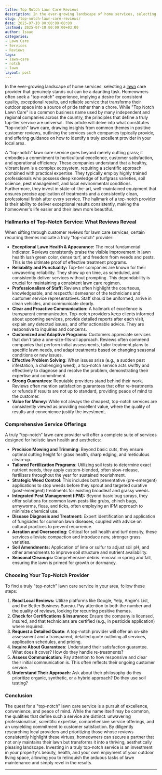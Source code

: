 ```yaml
---
title: Top Notch Lawn Care Reviews
description: In the ever-growing landscape of home services, selecting a lawn care provider that genuinely stands out can be a daunting task.
slug: /top-notch-lawn-care-reviews/
date: 2025-07-10 00:00:00+00:00
lastmod: 2025-07-10 00:00:00+03:00
author: Isaac
categories:
- Lawn Care
- Services
- Reviews
tags:
- lawn-care
- notch
- lawn
layout: post
---
```

In the ever-growing landscape of home services, selecting a [lawn](https://pestpolicy.com/10-essential-lawn-and-garden-tools-for-fall/) care provider that genuinely stands out can be a daunting task. Homeowners often seek a "top-notch" experience, implying a desire for consistent quality, exceptional results, and reliable service that transforms their outdoor space into a source of pride rather than a chore. While "Top Notch Lawn Care" is a common business name used by many independent and regional companies across the country, the principles that define a truly top-tier service are universal. This article will delve into what constitutes "top-notch" lawn care, drawing insights from common themes in positive customer reviews, outlining the services such companies typically provide, and offering guidance on how to identify a truly excellent provider in your local area.

A "top-notch" lawn care service goes beyond merely cutting grass; it embodies a commitment to horticultural excellence, customer satisfaction, and operational efficiency. These companies understand that a healthy, vibrant lawn is a complex ecosystem, requiring a scientific approach combined with practical expertise. They typically employ highly trained professionals who possess deep knowledge of turfgrass varieties, soil science, pest management, and local environmental conditions. Furthermore, they invest in state-of-the-art, well-maintained equipment that ensures precise application of treatments and a consistently clean, professional finish after every service. The hallmark of a top-notch provider is their ability to deliver exceptional results consistently, making the homeowner's life easier and their lawn more beautiful.

### Hallmarks of Top-Notch Service: What Reviews Reveal

When sifting through customer reviews for lawn care services, certain recurring themes indicate a truly "top-notch" provider:

* **Exceptional Lawn Health & Appearance:** The most fundamental indicator. Reviews consistently praise the visible improvement in lawn health  lush green color, dense turf, and freedom from weeds and pests. This is the ultimate proof of effective treatment programs.
* **Reliability and Punctuality:** Top-tier companies are known for their unwavering reliability. They show up on time, as scheduled, and consistently deliver services without prompting. This dependability is crucial for maintaining a consistent lawn care regimen.
* **Professionalism of Staff:** Reviews often highlight the courteous, knowledgeable, and respectful demeanor of the technicians and customer service representatives. Staff should be uniformed, arrive in clean vehicles, and communicate clearly.
* **Clear and Proactive Communication:** A hallmark of excellence is transparent communication. Top-notch providers keep clients informed about upcoming services, provide detailed reports after each visit, explain any detected issues, and offer actionable advice. They are responsive to inquiries and concerns.
* **Customized and Adaptive Programs:** Customers appreciate services that don't take a one-size-fits-all approach. Reviews often commend companies that perform initial assessments, tailor treatment plans to specific lawn needs, and adapt treatments based on changing seasonal conditions or new issues.
* **Effective Problem Solving:** When issues arise (e.g., a sudden pest infestation, a challenging weed), a top-notch service acts swiftly and effectively to diagnose and resolve the problem, demonstrating their expertise and commitment.
* **Strong Guarantees:** Reputable providers stand behind their work. Reviews often mention satisfaction guarantees that offer re-treatments or refunds if results are not up to standard, providing peace of mind to the customer.
* **Value for Money:** While not always the cheapest, top-notch services are consistently viewed as providing excellent value, where the quality of results and convenience justify the investment.

### Comprehensive Service Offerings

A truly "top-notch" lawn care provider will offer a complete suite of services designed for holistic lawn health and aesthetics:

* **Precision Mowing and Trimming:** Beyond basic cuts, they ensure optimal cutting height for grass health, sharp edging, and meticulous clean-up.
* **Tailored Fertilization Programs:** Utilizing soil tests to determine exact nutrient needs, they apply custom-blended, often slow-release, fertilizers throughout the year for sustained nourishment.
* **Strategic Weed Control:** This includes both preventative (pre-emergent) applications to stop weeds before they sprout and targeted curative (post-emergent) treatments for existing broadleaf and grassy weeds.
* **Integrated Pest Management (IPM):** Beyond basic bug sprays, they offer solutions for common lawn pests like grubs, chinch bugs, armyworms, fleas, and ticks, often employing an IPM approach to minimize chemical use.
* **Disease Diagnosis and Treatment:** Expert identification and application of fungicides for common lawn diseases, coupled with advice on cultural practices to prevent recurrence.
* **Aeration and Overseeding:** Critical for soil health and turf density, these services alleviate compaction and introduce new, stronger grass varieties.
* **Soil Amendments:** Application of lime or sulfur to adjust soil pH, and other amendments to improve soil structure and nutrient availability.
* **Seasonal Cleanups:** Comprehensive debris removal in spring and fall, ensuring the lawn is primed for growth or dormancy.

### Choosing Your Top-Notch Provider

To find a truly "top-notch" lawn care service in your area, follow these steps:

1.  **Read Local Reviews:** Utilize platforms like Google, Yelp, Angie's List, and the Better Business Bureau. Pay attention to both the number and the quality of reviews, looking for recurring positive themes.
2.  **Check for Certifications & Insurance:** Ensure the company is licensed, insured, and that technicians are certified (e.g., in pesticide application) where required.
3.  **Request a Detailed Quote:** A top-notch provider will offer an on-site assessment and a transparent, detailed quote outlining all services, application schedules, and pricing.
4.  **Inquire About Guarantees:** Understand their satisfaction guarantee. What does it cover? How do they handle re-treatments?
5.  **Assess Communication:** Pay attention to how responsive and clear their initial communication is. This often reflects their ongoing customer service.
6.  **Understand Their Approach:** Ask about their philosophy  do they prioritize organic, synthetic, or a hybrid approach? Do they use soil testing?

### Conclusion

The quest for a "top-notch" lawn care service is a pursuit of excellence, convenience, and peace of mind. While the name itself may be common, the qualities that define such a service are distinct: unwavering professionalism, scientific expertise, comprehensive service offerings, and an unyielding commitment to customer satisfaction. By diligently researching local providers and prioritizing those whose reviews consistently highlight these virtues, homeowners can secure a partner that not only maintains their lawn but transforms it into a thriving, aesthetically pleasing landscape. Investing in a truly top-notch service is an investment in your property's beauty, health, and your own enjoyment of your outdoor living space, allowing you to relinquish the arduous tasks of lawn maintenance and simply revel in the results.

---